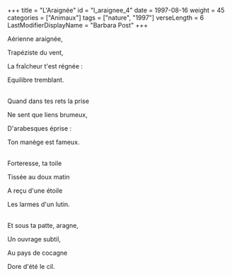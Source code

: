 +++
title = "L'Araignée"
id = "l_araignee_4"
date = 1997-08-16
weight = 45
categories = ["Animaux"]
tags = ["nature", "1997"]
verseLength = 6
LastModifierDisplayName = "Barbara Post"
+++

Aérienne araignée,

Trapéziste du vent,

La fraîcheur t'est régnée :

Equilibre tremblant.

 \
Quand dans tes rets la prise

Ne sent que liens brumeux,

D'arabesques éprise :

Ton manège est fameux.

 \
Forteresse, ta toile

Tissée au doux matin

A reçu d'une étoile

Les larmes d'un lutin.

 \
Et sous ta patte, aragne,

Un ouvrage subtil,

Au pays de cocagne

Dore d'été le cil.
